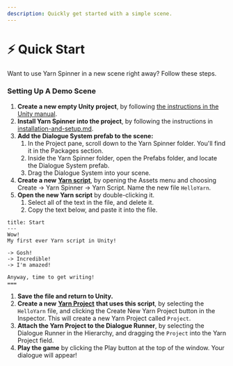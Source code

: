 ```yaml
---
description: Quickly get started with a simple scene.
---
```


# ⚡ Quick Start

Want to use Yarn Spinner in a new scene right away? Follow these steps.

### Setting Up A Demo Scene

1. **Create a new empty Unity project**, by following [the instructions in the Unity manual](https://docs.unity3d.com/Manual/GettingStarted.html).
2. **Install Yarn Spinner into the project**, by following the instructions in [installation-and-setup.md](installation-and-setup.md "mention").&#x20;
3. **Add the Dialogue System prefab to the scene:**
   1. In the Project pane, scroll down to the Yarn Spinner folder. You'll find it in the Packages section.
   2. Inside the Yarn Spinner folder, open the Prefabs folder, and locate the Dialogue System prefab.
   3. Drag the Dialogue System into your scene.
4. **Create a new** [**Yarn script**](importing-yarn-files/yarn-scripts.md), by opening the Assets menu and choosing Create -> Yarn Spinner -> Yarn Script. Name the new file `HelloYarn`.
5. **Open the new Yarn script** by double-clicking it.&#x20;
   1. Select all of the text in the file, and delete it.&#x20;
   2. Copy the text below, and paste it into the file.

```
title: Start
---
Wow!
My first ever Yarn script in Unity!

-> Gosh!
-> Incredible!
-> I'm amazed!

Anyway, time to get writing!
===
```

1. **Save the file and return to Unity.**
2. **Create a new** [**Yarn Project**](importing-yarn-files/yarn-projects.md) **that uses this script**, by selecting the `HelloYarn` file, and clicking the Create New Yarn Project button in the Inspector. This will create a new Yarn Project called `Project`.
3. **Attach the Yarn Project to the Dialogue Runner**, by selecting the Dialogue Runner in the Hierarchy, and dragging the `Project` into the Yarn Project field.
4. **Play the game** by clicking the Play button at the top of the window. Your dialogue will appear!
